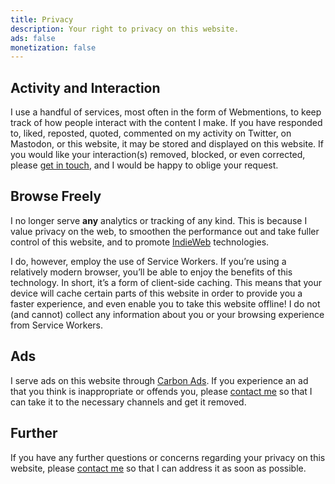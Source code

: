 ```yaml
---
title: Privacy
description: Your right to privacy on this website.
ads: false
monetization: false
---
```


## Activity and Interaction

I use a handful of services, most often in the form of Webmentions, to keep track of how people interact with the content I make. If you have responded to, liked, reposted, quoted, commented on my activity on Twitter, on Mastodon, or this website, it may be stored and displayed on this website. If you would like your interaction(s) removed, blocked, or even corrected, please [get in touch](/about/#contact), and I would be happy to oblige your request.

## Browse Freely

I no longer serve **any** analytics or tracking of any kind. This is because I value privacy on the web, to smoothen the performance out and take fuller control of this website, and to promote [IndieWeb](https://indieweb.org) technologies.

I do, however, employ the use of Service Workers. If you’re using a relatively modern browser, you’ll be able to enjoy the benefits of this technology. In short, it’s a form of client-side caching. This means that your device will cache certain parts of this website in order to provide you a faster experience, and even enable you to take this website offline! I do not (and cannot) collect any information about you or your browsing experience from Service Workers.

## Ads

I serve ads on this website through [Carbon Ads](https://www.carbonads.net/). If you experience an ad that you think is inappropriate or offends you, please [contact me](/about/#contact) so that I can take it to the necessary channels and get it removed.

## Further

If you have any further questions or concerns regarding your privacy on this website, please [contact me](/about/#contact) so that I can address it as soon as possible.
